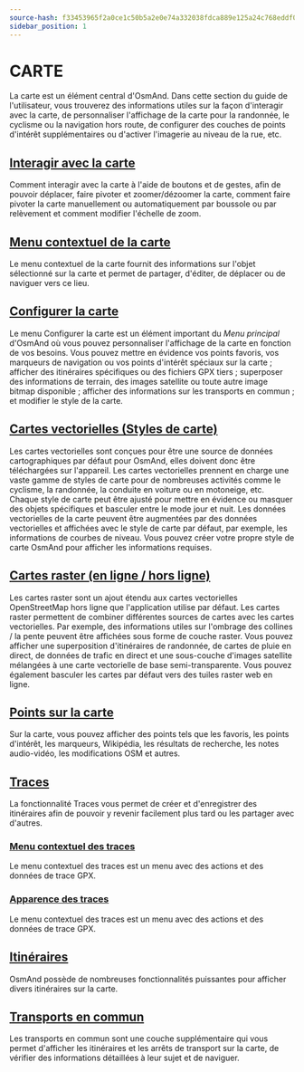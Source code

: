 ```yaml
---
source-hash: f33453965f2a0ce1c50b5a2e0e74a332038fdca889e125a24c768eddf0c8293d 
sidebar_position: 1
---
```


# CARTE

La carte est un élément central d'OsmAnd. Dans cette section du guide de l'utilisateur, vous trouverez des informations utiles sur la façon d'interagir avec la carte, de personnaliser l'affichage de la carte pour la randonnée, le cyclisme ou la navigation hors route, de configurer des couches de points d'intérêt supplémentaires ou d'activer l'imagerie au niveau de la rue, etc.

## [Interagir avec la carte](./interact-with-map.md)

Comment interagir avec la carte à l'aide de boutons et de gestes, afin de pouvoir déplacer, faire pivoter et zoomer/dézoomer la carte, comment faire pivoter la carte manuellement ou automatiquement par boussole ou par relèvement et comment modifier l'échelle de zoom.

## [Menu contextuel de la carte](./map-context-menu.md)

Le menu contextuel de la carte fournit des informations sur l'objet sélectionné sur la carte et permet de partager, d'éditer, de déplacer ou de naviguer vers ce lieu.

## [Configurer la carte](./configure-map-menu.md)

Le menu Configurer la carte est un élément important du *Menu principal* d'OsmAnd où vous pouvez personnaliser l'affichage de la carte en fonction de vos besoins. Vous pouvez mettre en évidence vos points favoris, vos marqueurs de navigation ou vos points d'intérêt spéciaux sur la carte ; afficher des itinéraires spécifiques ou des fichiers GPX tiers ; superposer des informations de terrain, des images satellite ou toute autre image bitmap disponible ; afficher des informations sur les transports en commun ; et modifier le style de la carte.

## [Cartes vectorielles (Styles de carte)](./vector-maps.md)

Les cartes vectorielles sont conçues pour être une source de données cartographiques par défaut pour OsmAnd, elles doivent donc être téléchargées sur l'appareil. Les cartes vectorielles prennent en charge une vaste gamme de styles de carte pour de nombreuses activités comme le cyclisme, la randonnée, la conduite en voiture ou en motoneige, etc. Chaque style de carte peut être ajusté pour mettre en évidence ou masquer des objets spécifiques et basculer entre le mode jour et nuit. Les données vectorielles de la carte peuvent être augmentées par des données vectorielles et affichées avec le style de carte par défaut, par exemple, les informations de courbes de niveau. Vous pouvez créer votre propre style de carte OsmAnd pour afficher les informations requises.

## [Cartes raster (en ligne / hors ligne)](./raster-maps.md)

Les cartes raster sont un ajout étendu aux cartes vectorielles OpenStreetMap hors ligne que l'application utilise par défaut. Les cartes raster permettent de combiner différentes sources de cartes avec les cartes vectorielles. Par exemple, des informations utiles sur l'ombrage des collines / la pente peuvent être affichées sous forme de couche raster. Vous pouvez afficher une superposition d'itinéraires de randonnée, de cartes de pluie en direct, de données de trafic en direct et une sous-couche d'images satellite mélangées à une carte vectorielle de base semi-transparente. Vous pouvez également basculer les cartes par défaut vers des tuiles raster web en ligne.

## [Points sur la carte](./point-layers-on-map.md)

Sur la carte, vous pouvez afficher des points tels que les favoris, les points d'intérêt, les marqueurs, Wikipédia, les résultats de recherche, les notes audio-vidéo, les modifications OSM et autres.

## [Traces](./tracks)

La fonctionnalité Traces vous permet de créer et d'enregistrer des itinéraires afin de pouvoir y revenir facilement plus tard ou les partager avec d'autres.

### [Menu contextuel des traces](./tracks/track-context-menu.md)

Le menu contextuel des traces est un menu avec des actions et des données de trace GPX.

### [Apparence des traces](./tracks/appearance.md)

Le menu contextuel des traces est un menu avec des actions et des données de trace GPX.

## [Itinéraires](./routes.md)

OsmAnd possède de nombreuses fonctionnalités puissantes pour afficher divers itinéraires sur la carte.

## [Transports en commun](./public-transport.md)

Les transports en commun sont une couche supplémentaire qui vous permet d'afficher les itinéraires et les arrêts de transport sur la carte, de vérifier des informations détaillées à leur sujet et de naviguer.

